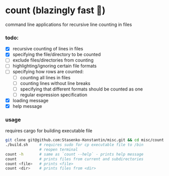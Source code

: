 # count (blazingly fast 🚀)

command line applications for recursive line counting in files

### todo:
- [x] recursive counting of lines in files
- [x] specifying the file/directory to be counted
- [ ] exclude files/directories from counting 
- [ ] highlighting/ignoring certain file formats
- [ ] specifying how rows are counted:
  - [ ] counting all lines in files
  - [ ] counting lines without line breaks
  - [ ] specifying that different formats should be counted as one
  - [ ] regular expression specification
- [x] loading message
- [x] help message

### usage

requires cargo for building executable file

```bash
git clone git@github.com:Stasenko-Konstantin/misc.git && cd misc/count
./build.sh     # requires sudo for cp executable file to /bin
               # reopen terminal
count -h       # same as `count --help` - prints help message
count          # prints files from current and subdirectories
count <file>   # prints <file>
count <dir>    # prints files from <dir>
```